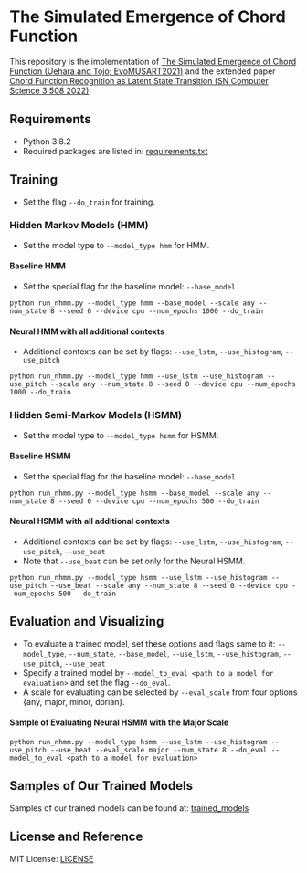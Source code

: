 # The Simulated Emergence of Chord Function
This repository is the implementation of [The Simulated Emergence of Chord Function (Uehara and Tojo; EvoMUSART2021)](https://link.springer.com/chapter/10.1007/978-3-030-72914-1_18) and the extended paper [Chord Function Recognition as Latent State Transition (SN Computer Science 3:508 2022)](https://link.springer.com/article/10.1007/s42979-022-01395-4).

## Requirements
- Python 3.8.2
- Required packages are listed in: [requirements.txt](requirements.txt)

## Training
- Set the flag ``--do_train`` for training.

### Hidden Markov Models (HMM)
- Set the model type to ``--model_type hmm`` for HMM.

#### Baseline HMM
- Set the special flag for the baseline model: ``--base_model``
```buildoutcfg
python run_nhmm.py --model_type hmm --base_model --scale any --num_state 8 --seed 0 --device cpu --num_epochs 1000 --do_train
```

#### Neural HMM with all additional contexts
- Additional contexts can be set by flags: ``--use_lstm``, ``--use_histogram``, ``--use_pitch``
```buildoutcfg
python run_nhmm.py --model_type hmm --use_lstm --use_histogram --use_pitch --scale any --num_state 8 --seed 0 --device cpu --num_epochs 1000 --do_train
```

### Hidden Semi-Markov Models (HSMM)
- Set the model type to ``--model_type hsmm`` for HSMM.

#### Baseline HSMM
- Set the special flag for the baseline model: ``--base_model``
```buildoutcfg
python run_nhmm.py --model_type hsmm --base_model --scale any --num_state 8 --seed 0 --device cpu --num_epochs 500 --do_train
```

#### Neural HSMM with all additional contexts
- Additional contexts can be set by flags: ``--use_lstm``, ``--use_histogram``, ``--use_pitch``, ``--use_beat``
- Note that ``--use_beat`` can be set only for the Neural HSMM.
```buildoutcfg
python run_nhmm.py --model_type hsmm --use_lstm --use_histogram --use_pitch --use_beat --scale any --num_state 8 --seed 0 --device cpu --num_epochs 500 --do_train
```
## Evaluation and Visualizing
- To evaluate a trained model, set these options and flags same to it: ``--model_type``, ``--num_state``, ``--base_model``, ``--use_lstm``, ``--use_histogram``, ``--use_pitch``, ``--use_beat`` 
- Specify a trained model by ``--model_to_eval <path to a model for evaluation>`` and set the flag ``--do_eval``.
- A scale for evaluating can be selected by ``--eval_scale`` from four options {any, major, minor, dorian}.
#### Sample of Evaluating Neural HSMM with the Major Scale
```buildoutcfg
python run_nhmm.py --model_type hsmm --use_lstm --use_histogram --use_pitch --use_beat --eval_scale major --num_state 8 --do_eval --model_to_eval <path to a model for evaluation>
```

## Samples of Our Trained Models
Samples of our trained models can be found at: [trained_models](trained_models)

## License and Reference
MIT License: [LICENSE](LICENSE)


